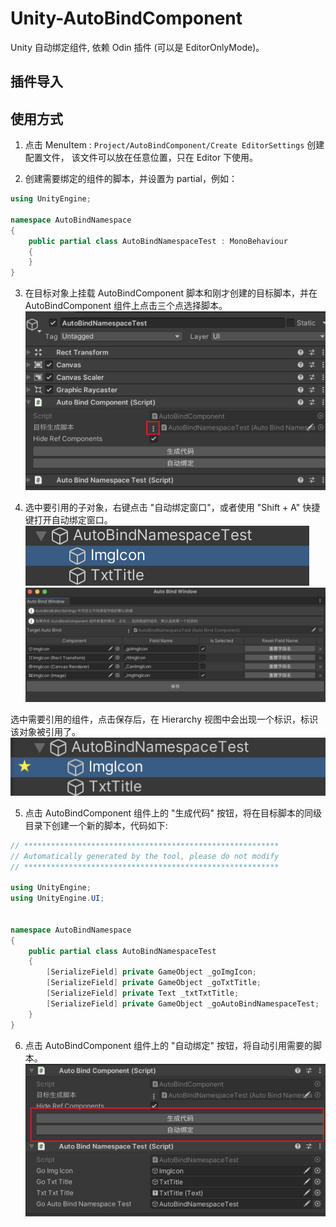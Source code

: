 # Unity-AutoBindComponent
Unity 自动绑定组件, 依赖 Odin 插件 (可以是 EditorOnlyMode)。

## 插件导入

## 使用方式
1. 点击 MenuItem : `Project/AutoBindComponent/Create EditorSettings` 创建配置文件，
该文件可以放在任意位置，只在 Editor 下使用。

2. 创建需要绑定的组件的脚本，并设置为 partial，例如：
```csharp
using UnityEngine;

namespace AutoBindNamespace
{
    public partial class AutoBindNamespaceTest : MonoBehaviour
    {
    }
}
```

3. 在目标对象上挂载 AutoBindComponent 脚本和刚才创建的目标脚本，并在 AutoBindComponent 组件上点击三个点选择脚本。
![示例-挂载选择](Res/示例-挂载选择.png)

4. 选中要引用的子对象，右键点击 "自动绑定窗口"，或者使用 "Shift + A" 快捷键打开自动绑定窗口。
![示例-绑定1](Res/示例-绑定1.png)
![示例-绑定2](Res/示例-绑定2.png)

选中需要引用的组件，点击保存后，在 Hierarchy 视图中会出现一个标识，标识该对象被引用了。
![示例-绑定3](Res/示例-绑定3.png)

5. 点击 AutoBindComponent 组件上的 "生成代码" 按钮，将在目标脚本的同级目录下创建一个新的脚本，代码如下:
```csharp
// *********************************************************
// Automatically generated by the tool, please do not modify
// *********************************************************

using UnityEngine;
using UnityEngine.UI;


namespace AutoBindNamespace
{
    public partial class AutoBindNamespaceTest
    {
        [SerializeField] private GameObject _goImgIcon;
        [SerializeField] private GameObject _goTxtTitle;
        [SerializeField] private Text _txtTxtTitle;
        [SerializeField] private GameObject _goAutoBindNamespaceTest;
    }
}

```

6. 点击 AutoBindComponent 组件上的 "自动绑定" 按钮，将自动引用需要的脚本。
![示例-绑定4](Res/示例-绑定4.png)
